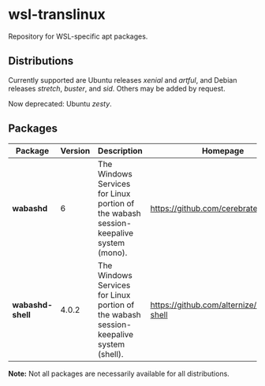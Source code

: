 # wsl-translinux
Repository for WSL-specific apt packages.

## Distributions

Currently supported are Ubuntu releases _xenial_ and _artful_, and Debian releases _stretch_, _buster_, and _sid_. Others may be added by request.

Now deprecated: Ubuntu _zesty_.

## Packages

| Package | Version | Description | Homepage |
| --- | --- | --- | --- |
| **wabashd** | 6 | The Windows Services for Linux portion of the wabash session-keepalive system (mono). | https://github.com/cerebrate/wabashd |
| **wabashd-shell** | 4.0.2 | The Windows Services for Linux portion of the wabash session-keepalive system (shell). | https://github.com/alternize/wabashd-shell |

**Note:** Not all packages are necessarily available for all distributions.
